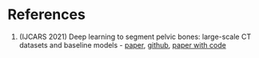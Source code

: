 # References

1. (IJCARS 2021) Deep learning to segment pelvic bones: large-scale CT datasets and baseline models - [paper](https://link.springer.com/article/10.1007/s11548-021-02363-8), [github](https://github.com/MIRACLE-Center/CTPelvic1K), [paper with code](https://paperswithcode.com/dataset/ctpelvic1k)
